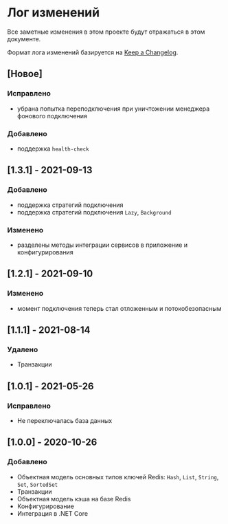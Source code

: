 # Лог изменений

Все заметные изменения в этом проекте будут отражаться в этом документе.

Формат лога изменений базируется на [Keep a Changelog](https://keepachangelog.com/en/1.0.0/).

## [Новое]

### Исправлено

* убрана попытка переподключения при уничтожении менеджера фонового подключения

### Добавлено

* поддержка `health-check`

## [1.3.1] - 2021-09-13

### Добавлено

* поддержка стратегий подключения
* поддержка стратегий подключения `Lazy`, `Background`

### Изменено

* разделены методы интеграции сервисов в приложение и конфигурирования

## [1.2.1] - 2021-09-10

### Изменено

*  момент подключения теперь стал отложенным и потокобезопасным 

## [1.1.1]  - 2021-08-14

### Удалено

* Транзакции 

## [1.0.1]  - 2021-05-26

### Исправлено

* Не переключалась база данных 

## [1.0.0]  - 2020-10-26

### Добавлено

* Объектная модель основных типов ключей Redis: `Hash`, `List`, `String`, `Set`, `SortedSet`
* Транзакции
* Объектная модель кэша на базе Redis
* Конфигурирование
* Интеграция в .NET Core 